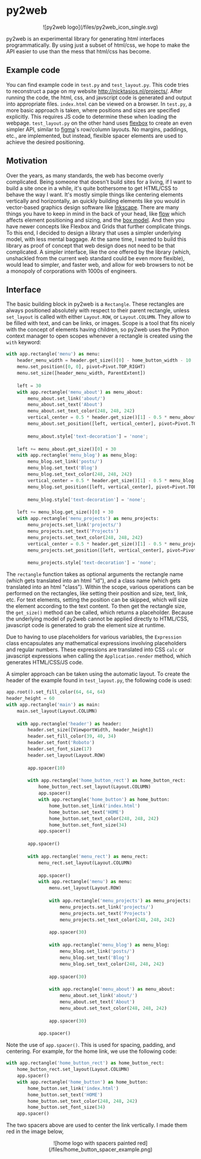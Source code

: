 # py2web

<p align="center">
![py2web logo](/files/py2web_icon_single.svg)
</p>

py2web is an experimental library for generating html interfaces programmatically. By using just a subset of html/css, we hope to make the API easier to use than the mess that html/css has become.

## Example code

You can find example code in `test.py` and `test_layout.py`. This code tries to reconstruct a page on my website <http://nicktasios.nl/projects/>. After running the code, the html, css, and javscript code is generated and output into appropriate files. `index.html` can be viewed on a browser. In `test.py`, a more basic approach is taken, where positions and sizes are specified explicitly. This requires JS code to determine these when loading the webpage. `test_layout.py` on the other hand uses [flexbox](https://developer.mozilla.org/en-US/docs/Web/CSS/CSS_Flexible_Box_Layout/Basic_Concepts_of_Flexbox) to create an even simpler API, similar to [figma](https://www.figma.com)'s row/column layouts. No margins, paddings, etc., are implemented, but instead, flexible spacer elements are used to achieve the desired positioning.

## Motivation

Over the years, as many standards, the web has become overly complicated. Being someone that doesn't build sites for a living, if I want to build a site once in a while, it's quite bothersome to get HTML/CSS to behave the way I want. It's mostly simple things like centering elements vertically and horizontally, an quickly building elements like you would in vector-based graphics design software like [Inkscape](https://inkscape.org/). There are many things you have to keep in mind in the back of your head, like [flow](https://developer.mozilla.org/en-US/docs/Web/CSS/CSS_Flow_Layout) which affects element positioning and sizing, and the [box model](https://developer.mozilla.org/en-US/docs/Learn/CSS/Building_blocks/The_box_model). And then you have newer concepts like Flexbox and Grids that further complicate things. To this end, I decided to design a library that uses a simpler underlying model, with less mental baggage. At the same time, I wanted to build this library as proof of concept that web design does not need to be that complicated. A simpler interface, like the one offered by the library (which, unshackled from the current web standard could be even more flexible), would lead to simpler, and faster web, and allow for web browsers to not be a monopoly of corporations with 1000s of engineers.

## Interface

The basic building block in py2web is a `Rectangle`. These rectangles are always positioned absolutely with respect to their parent rectangle, unless `set_layout` is called with either `Layout.ROW`, or `Layout.COLUMN`. They allow to be filled with text, and can be links, or images. Scope is a tool that fits nicely with the concept of elements having children, so py2web uses the Python context manager to open scopes whenever a rectangle is created using the `with` keyword:
```Python
with app.rectangle('menu') as menu:
    header_menu_width = header.get_size()[0] - home_button_width - 10
    menu.set_position([0, 0], pivot=Pivot.TOP_RIGHT)
    menu.set_size([header_menu_width, ParentExtent])

    left = 30
    with app.rectangle('menu_about') as menu_about:
        menu_about.set_link('about/')
        menu_about.set_text('About')
        menu_about.set_text_color(248, 248, 242)
        vertical_center = 0.5 * header.get_size()[1] - 0.5 * menu_about.get_size()[1]
        menu_about.set_position([left, vertical_center], pivot=Pivot.TOP_RIGHT)

        menu_about.style['text-decoration'] = 'none';

    left += menu_about.get_size()[0] + 30
    with app.rectangle('menu_blog') as menu_blog:
        menu_blog.set_link('posts/')
        menu_blog.set_text('Blog')
        menu_blog.set_text_color(248, 248, 242)
        vertical_center = 0.5 * header.get_size()[1] - 0.5 * menu_blog.get_size()[1]
        menu_blog.set_position([left, vertical_center], pivot=Pivot.TOP_RIGHT)

        menu_blog.style['text-decoration'] = 'none';

    left += menu_blog.get_size()[0] + 30
    with app.rectangle('menu_projects') as menu_projects:
        menu_projects.set_link('projects/')
        menu_projects.set_text('Projects')
        menu_projects.set_text_color(248, 248, 242)
        vertical_center = 0.5 * header.get_size()[1] - 0.5 * menu_projects.get_size()[1]
        menu_projects.set_position([left, vertical_center], pivot=Pivot.TOP_RIGHT)

        menu_projects.style['text-decoration'] = 'none';
```
The `rectangle` function takes as optional arguments the rectangle name (which gets translated into an html "id"), and a class name (which gets translated into an html "class"). Within the scope, various operations can be performed on the rectangles, like setting their position and size, text, link, etc. For text elements, setting the position can be skipped, which will size the element according to the text content. To then get the rectangle size, the `get_size()` method can be called, which returns a placeholder. Because the underlying model of py2web cannot be applied directly to HTML/CSS, javascript code is generated to grab the element size at runtime.

Due to having to use placeholders for various variables, the `Expression` class encapsulates any mathematical expressions involving placeholders and regular numbers. These expressions are translated into CSS `calc` or javascript expressions when calling the `Application.render` method, which generates HTML/CSS/JS code.

A simpler approach can be taken using the automatic layout. To create the header of the example found in `test_layout.py`, the following code is used:
```python
app.root().set_fill_color(64, 64, 64)
header_height = 60
with app.rectangle('main') as main:
    main.set_layout(Layout.COLUMN)

    with app.rectangle('header') as header:
        header.set_size([ViewportWidth, header_height])
        header.set_fill_color(39, 40, 34)
        header.set_font('Roboto')
        header.set_font_size(17)
        header.set_layout(Layout.ROW)

        app.spacer(10)

        with app.rectangle('home_button_rect') as home_button_rect:
            home_button_rect.set_layout(Layout.COLUMN)
            app.spacer()
            with app.rectangle('home_button') as home_button:
                home_button.set_link('index.html')
                home_button.set_text('HOME')
                home_button.set_text_color(248, 248, 242)
                home_button.set_font_size(34)
            app.spacer()

        app.spacer()

        with app.rectangle('menu_rect') as menu_rect:
            menu_rect.set_layout(Layout.COLUMN)

            app.spacer()
            with app.rectangle('menu') as menu:
                menu.set_layout(Layout.ROW)

                with app.rectangle('menu_projects') as menu_projects:
                    menu_projects.set_link('projects/')
                    menu_projects.set_text('Projects')
                    menu_projects.set_text_color(248, 248, 242)

                app.spacer(30)

                with app.rectangle('menu_blog') as menu_blog:
                    menu_blog.set_link('posts/')
                    menu_blog.set_text('Blog')
                    menu_blog.set_text_color(248, 248, 242)

                app.spacer(30)

                with app.rectangle('menu_about') as menu_about:
                    menu_about.set_link('about/')
                    menu_about.set_text('About')
                    menu_about.set_text_color(248, 248, 242)

                app.spacer(30)

            app.spacer()
```
Note the use of `app.spacer()`. This is used for spacing, padding, and centering. For example, for the home link, we use the following code:
```python
with app.rectangle('home_button_rect') as home_button_rect:
    home_button_rect.set_layout(Layout.COLUMN)
    app.spacer()
    with app.rectangle('home_button') as home_button:
        home_button.set_link('index.html')
        home_button.set_text('HOME')
        home_button.set_text_color(248, 248, 242)
        home_button.set_font_size(34)
    app.spacer()
```
The two spacers above are used to center the link vertically.  I made them red in the image below,
<p align="center">
![home logo with spacers painted red](/files/home_button_spacer_example.png)
</p>


